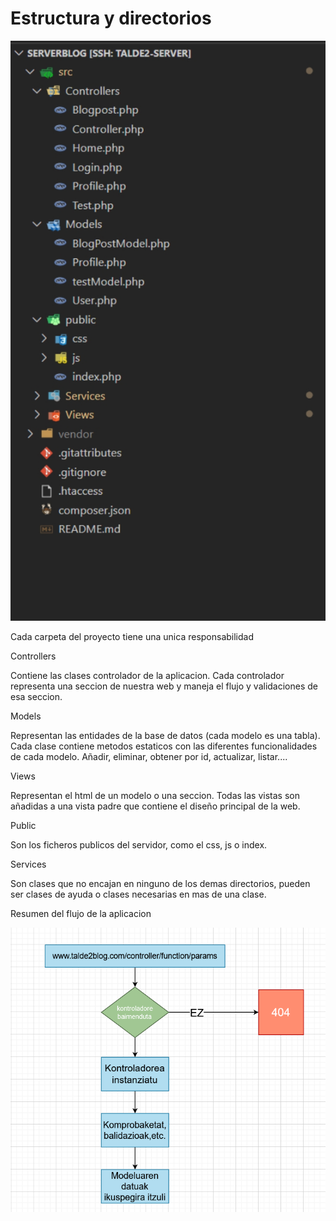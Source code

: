# Estructura y directorios

![Estructura%20y%20directorios%20aa4025e0638b4d60b2f3d5230319ac42/IMG_20201125_171036_287.jpg](Estructura%20y%20directorios%20aa4025e0638b4d60b2f3d5230319ac42/IMG_20201125_171036_287.jpg)

Cada carpeta del proyecto tiene una unica responsabilidad

Controllers

Contiene las clases controlador de la aplicacion. Cada controlador representa una seccion de nuestra web y maneja el flujo y validaciones de esa seccion.

Models

Representan las entidades de la base de datos (cada modelo es una tabla). Cada clase contiene metodos estaticos con las diferentes funcionalidades de cada modelo. Añadir, eliminar, obtener por id, actualizar, listar....

Views

Representan el html de un modelo o una seccion. Todas las vistas son añadidas a una vista padre que contiene el diseño principal de la web.

Public

Son los ficheros publicos del servidor, como el css, js o index.

Services

Son clases que no encajan en ninguno de los demas directorios, pueden ser clases de ayuda o clases necesarias en mas de una clase.

Resumen del flujo de la aplicacion

![Estructura%20y%20directorios%20aa4025e0638b4d60b2f3d5230319ac42/IMG_20201125_172531_377.jpg](Estructura%20y%20directorios%20aa4025e0638b4d60b2f3d5230319ac42/IMG_20201125_172531_377.jpg)